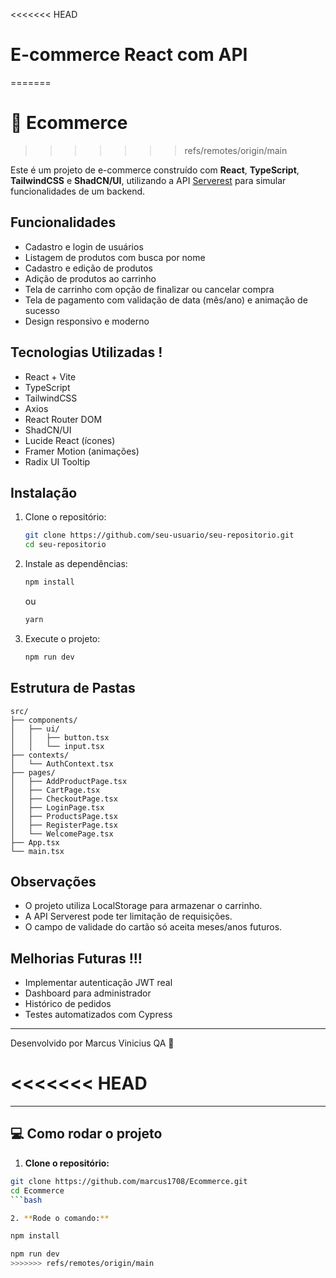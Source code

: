 <<<<<<< HEAD
# E-commerce React com API
=======
# 🛒 Ecommerce 
>>>>>>> refs/remotes/origin/main

Este é um projeto de e-commerce construído com **React**, **TypeScript**, **TailwindCSS** e **ShadCN/UI**, utilizando a API [Serverest](https://serverest.dev/) para simular funcionalidades de um backend.

## Funcionalidades

- Cadastro e login de usuários
- Listagem de produtos com busca por nome
- Cadastro e edição de produtos
- Adição de produtos ao carrinho
- Tela de carrinho com opção de finalizar ou cancelar compra
- Tela de pagamento com validação de data (mês/ano) e animação de sucesso
- Design responsivo e moderno

## Tecnologias Utilizadas !

- React + Vite
- TypeScript
- TailwindCSS
- Axios
- React Router DOM
- ShadCN/UI
- Lucide React (ícones)
- Framer Motion (animações)
- Radix UI Tooltip

## Instalação

1. Clone o repositório:
   ```bash
   git clone https://github.com/seu-usuario/seu-repositorio.git
   cd seu-repositorio
   ```

2. Instale as dependências:
   ```bash
   npm install
   ```

   ou

   ```bash
   yarn
   ```

3. Execute o projeto:
   ```bash
   npm run dev
   ```

## Estrutura de Pastas

```
src/
├── components/
│   ├── ui/
│   │   ├── button.tsx
│   │   └── input.tsx
├── contexts/
│   └── AuthContext.tsx
├── pages/
│   ├── AddProductPage.tsx
│   ├── CartPage.tsx
│   ├── CheckoutPage.tsx
│   ├── LoginPage.tsx
│   ├── ProductsPage.tsx
│   ├── RegisterPage.tsx
│   └── WelcomePage.tsx
├── App.tsx
└── main.tsx
```

## Observações

- O projeto utiliza LocalStorage para armazenar o carrinho.
- A API Serverest pode ter limitação de requisições.
- O campo de validade do cartão só aceita meses/anos futuros.

## Melhorias Futuras !!!

- Implementar autenticação JWT real
- Dashboard para administrador
- Histórico de pedidos
- Testes automatizados com Cypress

---

Desenvolvido por Marcus Vinicius QA 🚀


<<<<<<< HEAD
=======
---

## 💻 Como rodar o projeto

1. **Clone o repositório:**

```bash
git clone https://github.com/marcus1708/Ecommerce.git
cd Ecommerce
```bash

2. **Rode o comando:**

npm install

npm run dev
>>>>>>> refs/remotes/origin/main

